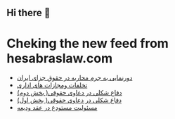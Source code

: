 ## Hi there 👋


# Cheking the new feed from hesabraslaw.com
<!-- BLOG-POST-LIST:START -->
- [دورنمایی به جرم محاربه در حقوق جزای ایران](https://hesabraslaw.com/blog/%D8%AF%D9%88%D8%B1%D9%86%D9%85%D8%A7%DB%8C%DB%8C-%D8%A8%D9%87-%D8%AC%D8%B1%D9%85-%D9%85%D8%AD%D8%A7%D8%B1%D8%A8%D9%87-%D8%AF%D8%B1-%D8%AD%D9%82%D9%88%D9%82-%D8%AC%D8%B2%D8%A7%DB%8C-%D8%A7%DB%8C%D8%B1%D8%A7%D9%86/)
- [تخلفات ومجازات های اداری](https://hesabraslaw.com/blog/%D8%AA%D8%AE%D9%84%D9%81%D8%A7%D8%AA-%D9%88%D9%85%D8%AC%D8%A7%D8%B2%D8%A7%D8%AA-%D9%87%D8%A7%DB%8C-%D8%A7%D8%AF%D8%A7%D8%B1%DB%8C/)
- [دفاع شکلی در دعاوی حقوقی&lpar; بخش دوم&rpar;](https://hesabraslaw.com/blog/%D8%AF%D9%81%D8%A7%D8%B9-%D8%B4%DA%A9%D9%84%DB%8C-%D8%AF%D8%B1-%D8%AF%D8%B9%D8%A7%D9%88%DB%8C-%D8%AD%D9%82%D9%88%D9%82%DB%8C-%D8%A8%D8%AE%D8%B4-%D8%AF%D9%88%D9%85/)
- [دفاع شکلی در دعاوی حقوقی&lpar; بخش اول&rpar;](https://hesabraslaw.com/blog/%D8%AF%D9%81%D8%A7%D8%B9-%D8%B4%DA%A9%D9%84%DB%8C-%D8%AF%D8%B1-%D8%AF%D8%B9%D8%A7%D9%88%DB%8C-%D8%AD%D9%82%D9%88%D9%82%DB%8C-%D8%A8%D8%AE%D8%B4-%D8%A7%D9%88%D9%84/)
- [مسئولیت مستودع در عقد ودیعه](https://hesabraslaw.com/blog/%D9%85%D8%B3%D8%A6%D9%88%D9%84%DB%8C%D8%AA-%D9%85%D8%B3%D8%AA%D9%88%D8%AF%D8%B9-%D8%AF%D8%B1-%D8%B9%D9%82%D8%AF-%D9%88%D8%AF%DB%8C%D8%B9%D9%87/)
<!-- BLOG-POST-LIST:END -->

<!--
**hessabras/hessabras** is a ✨ _special_ ✨ repository because its `README.md` (this file) appears on your GitHub profile.

Here are some ideas to get you started:

- 🔭 I’m currently working on ...
- 🌱 I’m currently learning ...
- 👯 I’m looking to collaborate on ...
- 🤔 I’m looking for help with ...
- 💬 Ask me about ...
- 📫 How to reach me: ...
- 😄 Pronouns: ...
- ⚡ Fun fact: ...
-->

